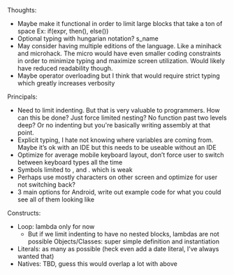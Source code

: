 Thoughts:
- Maybe make it functional in order to limit large blocks that take a ton of space
Ex: 
if(expr, then(), else())
- Optional typing with hungarian notation?
s_name
- May consider having multiple editions of the language. Like a minihack and microhack. The micro would have even smaller coding constraints in order to minimize typing and maximize screen utilization. Would likely have reduced readability though.
- Maybe operator overloading but I think that would require strict typing which greatly increases verbosity

Principals:
- Need to limit indenting. But that is very valuable to programmers. How can this be done? Just force limited nesting? No function past two levels deep? Or no indenting but you're basically writing assembly at that point.
- Explicit typing, I hate not knowing where variables are coming from. Maybe it’s ok with an IDE but this needs to be useable without an IDE
- Optimize for average mobile keyboard layout, don’t force user to switch between keyboard types all the time
- Symbols limited to , and . which is weak
- Perhaps use mostly characters on other screen and optimize for user not switching back?
- 3 main options for Android, write out example code for what you could see all of them looking like

Constructs:
- Loop: lambda only for now
  - But if we limit indenting to have no nested blocks, lambdas are not possible
Objects/Classes: super simple definition and instantiation
- Literals: as many as possible (heck even add a date literal, I’ve always wanted that)
- Natives: TBD, guess this would overlap a lot with above
